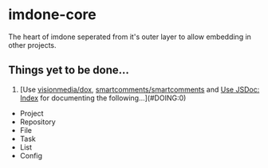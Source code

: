 imdone-core
===========
The heart of imdone seperated from it's outer layer to allow embedding in other projects.


Things yet to be done...
----
1. [Use [visionmedia/dox](https://github.com/visionmedia/dox), [smartcomments/smartcomments](https://github.com/smartcomments/smartcomments) and [Use JSDoc: Index](http://usejsdoc.org/index.html#JSDoc3_Tag_Dictionary) for documenting the following...](#DOING:0)
  - Project
  - Repository
  - File
  - Task
  - List
  - Config

